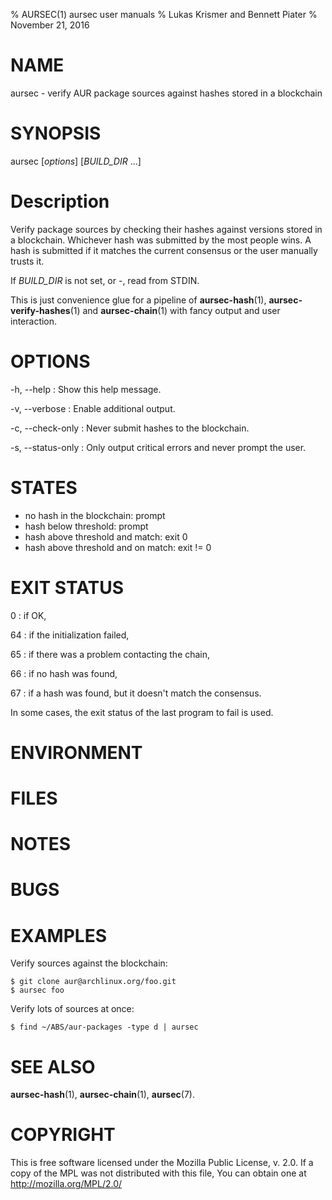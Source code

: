 % AURSEC(1) aursec user manuals
% Lukas Krismer and Bennett Piater
% November 21, 2016

# NAME
aursec - verify AUR package sources against hashes stored in a blockchain

# SYNOPSIS
aursec [*options*] [*BUILD_DIR* ...]

# Description
Verify package sources by checking their hashes against versions stored in a blockchain. Whichever hash was submitted by the most people wins.
A hash is submitted if it matches the current consensus or the user manually trusts it.

If *BUILD_DIR* is not set, or -, read from STDIN.

This is just convenience glue for a pipeline of **aursec-hash**(1), **aursec-verify-hashes**(1) and **aursec-chain**(1) with fancy output and user interaction.

# OPTIONS
-h, \--help
: Show this help message.

-v, \--verbose
: Enable additional output.

-c, \--check-only
: Never submit hashes to the blockchain.

-s, \--status-only
: Only output critical errors and never prompt the user.

# STATES
- no hash in the blockchain: prompt
- hash below threshold: prompt
- hash above threshold and match: exit 0
- hash above threshold and on match: exit != 0

# EXIT STATUS
0
: if OK,

64
: if the initialization failed,

65
: if there was a problem contacting the chain,

66
: if no hash was found,

67
: if a hash was found, but it doesn't match the consensus.

In some cases, the exit status of the last program to fail is used.

# ENVIRONMENT

# FILES

# NOTES

# BUGS

# EXAMPLES

Verify sources against the blockchain:

    $ git clone aur@archlinux.org/foo.git
    $ aursec foo

Verify lots of sources at once:

    $ find ~/ABS/aur-packages -type d | aursec


# SEE ALSO
**aursec-hash**(1), **aursec-chain**(1), **aursec**(7).

# COPYRIGHT
This is free software licensed under the Mozilla Public License, v. 2.0.
If a copy of the MPL was not distributed with this file,
You can obtain one at http://mozilla.org/MPL/2.0/
